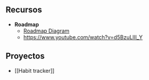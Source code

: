 ## Recursos
- **Roadmap**
	- [Roadmap Diagram](https://coggle.it/diagram/XgtVOa6K4obH730X/t/%F0%9F%90%8D%F0%9F%92%BB-python-developer-roadmap-%F0%9F%92%BB%F0%9F%90%8D/0b172b9775a0f8f50c3cda856b4e3bd59c3f7c53f53f63282d116d69447072fe)
	- https://www.youtube.com/watch?v=d5BzuLlII_Y

## Proyectos
- [[Habit tracker]]